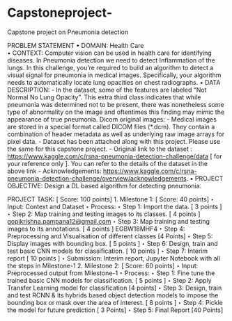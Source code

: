 # Capstoneproject-
Capstone project on Pneumonia detection 

PROBLEM STATEMENT
• DOMAIN: Health Care  
• CONTEXT:  Computer vision can be used in health care for identifying diseases. In Pneumonia detection we need to detect Inflammation of the lungs. In this challenge, you’re required to build an algorithm to detect a visual signal for pneumonia in medical images. Specifically, your algorithm needs to automatically locate lung opacities on chest radiographs. • DATA DESCRIPTION: - In the dataset, some of the features are labeled “Not Normal No Lung Opacity”. This extra third class indicates that while pneumonia was determined not to be present, there was nonetheless some type of abnormality on the image and oftentimes this finding may mimic the appearance of true pneumonia. Dicom original images: - Medical images are stored in a special format called DICOM files (*.dcm). They contain a combination of header metadata as well as underlying raw image arrays for pixel data.  - Dataset has been attached along with this project. Please use the same for this capstone project. - Original link to the dataset : https://www.kaggle.com/c/rsna-pneumonia-detection-challenge/data [ for your reference only ]. You can refer to the details of the dataset in the above link - Acknowledgements: https://www.kaggle.com/c/rsna-pneumonia-detection-challenge/overview/acknowledgements. • PROJECT OBJECTIVE: Design a DL based algorithm for detecting pneumonia. 

PROJECT TASK: [ Score: 100 points] 1. Milestone 1: [ Score: 40 points] ‣ Input: Context and Dataset ‣ Process:  ‣ Step 1: Import the data. [ 3 points ] ‣ Step 2: Map training and testing images to its classes. [ 4 points ] gopikrishna.pampana12@gmail.com ‣ Step 3: Map training and testing images to its annotations. [ 4 points ] EGBW18MHF4 ‣ Step 4: Preprocessing and Visualisation of different classes [4 Points] ‣ Step 5: Display images with bounding box. [ 5 points ] ‣ Step 6: Design, train and test basic CNN models for classification. [ 10 points ] ‣ Step 7: Interim report [ 10 points ] ‣ Submission: Interim report, Jupyter Notebook with all the steps in Milestone-1 2. Milestone 2: [ Score: 60 points] ‣ Input: Preprocessed output from Milestone-1 ‣ Process:  ‣ Step 1: Fine tune the trained basic CNN models for classification. [ 5 points ] ‣ Step 2: Apply Transfer Learning model for classification [4 points] ‣ Step 3: Design, train and test RCNN & its hybrids based object detection models to impose the bounding box or mask over the area of interest. [ 8 points ] ‣ Step 4: Pickle the model for future prediction [ 3 Points] ‣ Step 5: Final Report [40 Points] 
